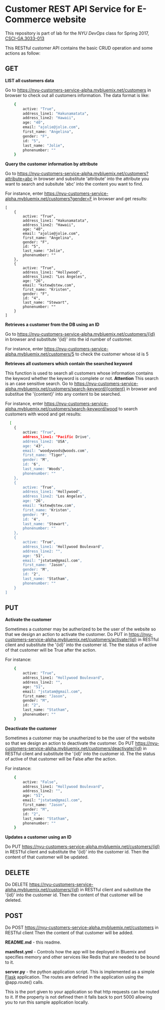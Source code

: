 # Customer REST API Service for E-Commerce website
This repository is part of lab for the *NYU DevOps* class for Spring 2017, [CSCI-GA.3033-013](http://cs.nyu.edu/courses/spring17/CSCI-GA.3033-013/)

This RESTful customer API contains the basic CRUD operation and some actions as follow:

## GET

**LIST all customers data**

Go to https://nyu-customers-service-alpha.mybluemix.net/customers in browser to check out all customers information. The data format is like:

```bash
    {
        active: "True",
        address_line1: "Hakunamatata",
        address_line2: "Hawaii",
        age: "40",
        email: "ajolie@jolie.com",
        first_name: "Angelina",
        gender: "F",
        id: "5",
        last_name: "Jolie",
        phonenumber: ""
    }
```

**Query the customer information by attribute**

Go to https://nyu-customers-service-alpha.mybluemix.net/customers?attribute=abc in browser and substitute 'attribute' into the attribute you want to search and subsitute 'abc' into the content you want to find.

For instance, enter https://nyu-customers-service-alpha.mybluemix.net/customers?gender=F in browser and get results:

    [
        {
            active: "True",
            address_line1: "Hakunamatata",
            address_line2: "Hawaii",
            age: "40",
            email: "ajolie@jolie.com",
            first_name: "Angelina",
            gender: "F",
            id: "5",
            last_name: "Jolie",
            phonenumber: ""
        },
        {
            active: "True",
            address_line1: "Hollywood",
            address_line2: "Los Angeles",
            age: "26",
            email: "kstew@stew.com",
            first_name: "Kristen",
            gender: "F",
            id: "4",
            last_name: "Stewart",
            phonenumber: ""
        }
    ]

**Retrieves a customer from the DB using an ID**

Go to https://nyu-customers-service-alpha.mybluemix.net/customers/{id} in browser and substitute '{id}' into the id number of customer.

For instance, enter https://nyu-customers-service-alpha.mybluemix.net/customers/5 to check the customer whose id is 5

**Retrieves all customers which contain the searched keyword**

This function is used to search all customers whose information contains the keyword whether the keyword is complete or not.
**Attention** This search is an case sensitive search.
Go to https://nyu-customers-service-alpha.mybluemix.net/customers/search-keyword/{content} in browser and substitue the '{content}' into any content to be searched.

For instance, enter https://nyu-customers-service-alpha.mybluemix.net/customers/search-keyword/wood to search customers with wood and get results:

```bash
  [
    {
        active: "True",
        address_line1: "Pacific Drive",
        address_line2: "USA",
        age: "43",
        email: "woodywoods@woods.com",
        first_name: "Tiger",
        gender: "M",
        id: "6",
        last_name: "Woods",
        phonenumber: ""
    },
    {
        active: "True",
        address_line1: "Hollywood",
        address_line2: "Los Angeles",
        age: "26",
        email: "kstew@stew.com",
        first_name: "Kristen",
        gender: "F",
        id: "4",
        last_name: "Stewart",
        phonenumber: ""
    },
    {
        active: "True",
        address_line1: "Hollywood Boulevard",
        address_line2: "",
        age: "51",
        email: "jstatam@gmail.com",
        first_name: "Jason",
        gender: "M",
        id: "2",
        last_name: "Statham",
        phonenumber: ""
    }
]
```

## PUT

**Activate the customer**

Sometimes a customer may be autherized to be the user of the website so that we design an action to activate the customer.
Do PUT in https://nyu-customers-service-alpha.mybluemix.net/customers/activate/{id} in RESTful client and substitute the '{id}' into the customer id. The the status of active of that customer will be True after the action.

For instance: 
```bash
    {
        active: "True",
        address_line1: "Hollywood Boulevard",
        address_line2: "",
        age: "51",
        email: "jstatam@gmail.com",
        first_name: "Jason",
        gender: "M",
        id: "2",
        last_name: "Statham",
        phonenumber: ""
    }
```

**Deactivate the customer**

Sometimes a customer may be unautherized to be the user of the website so that we design an action to deactivate the customer.
Do PUT  https://nyu-customers-service-alpha.mybluemix.net/customers/deactivate/{id} in RESTful client and substitute the '{id}' into the customer id. The the status of active of that customer will be False after the action.

For instance: 
```bash
    {
        active: "False",
        address_line1: "Hollywood Boulevard",
        address_line2: "",
        age: "51",
        email: "jstatam@gmail.com",
        first_name: "Jason",
        gender: "M",
        id: "2",
        last_name: "Statham",
        phonenumber: ""
    }
```

**Updates a customer using an ID**

Do PUT  https://nyu-customers-service-alpha.mybluemix.net/customers/{id} in RESTful client and substitute the '{id}' into the customer id. Then the content of that customer will be updated.

## DELETE

Do DELETE https://nyu-customers-service-alpha.mybluemix.net/customers/{id} in RESTful client and substitute the '{id}' into the customer id. Then the content of that customer will be deleted.

## POST

Do POST https://nyu-customers-service-alpha.mybluemix.net/customers in RESTful client Then the content of that customer will be added.




**README.md** - this readme.

**manifest.yml** - Controls how the app will be deployed in Bluemix and specifies memory and other services like Redis that are needed to be bound to it.

**server.py** - the python application script. This is implemented as a simple [Flask](http://flask.pocoo.org/) application. The routes are defined in the application using the @app.route() calls. 

This is the port given to your application so that http requests can be routed to it. If the property is not defined then it falls back to port 5000 allowing you to run this sample application locally.
